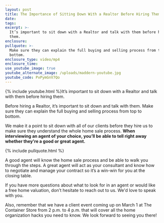 ```yaml
---
layout: post
title: The Importance of Sitting Down With a Realtor Before Hiring Them
date:
tags:
excerpt: >-
  It’s important to sit down with a Realtor and talk with them before hiring
  them.
enclosure:
pullquote: >-
  Make sure they can explain the full buying and selling process from top to
  bottom.
enclosure_type: video/mp4
enclosure_time:
use_youtube_image: true
youtube_alternate_image: /uploads/maddern-youtube.jpg
youtube_code: PxPymGnV7Qo
---
```


{% include youtube.html %}It’s important to sit down with a Realtor and talk with them before hiring them.

Before hiring a Realtor, it’s important to sit down and talk with them. Make sure they can explain the full buying and selling process from top to bottom.&nbsp;

We make it a point to sit down with all of our clients before they hire us to make sure they understand the whole home sale process. **When interviewing an agent of your choice, you’ll be able to tell right away whether they're a good or great agent.**&nbsp;

{% include pullquote.html %}

A good agent will know the home sale process and be able to walk you through the steps. A great agent will act as your consultant and know how to negotiate and manage your contract so it’s a win-win for you at the closing table.&nbsp;

If you have more questions about what to look for in an agent or would like a free home valuation, don’t hesitate to reach out to us. We'd love to speak with you.&nbsp;

Also, remember that we have a client event coming up on March 1 at The Container Store from 2 p.m. to 4 p.m. that will cover all the home organization hacks you need to know. We look forward to seeing you there\!

&nbsp;